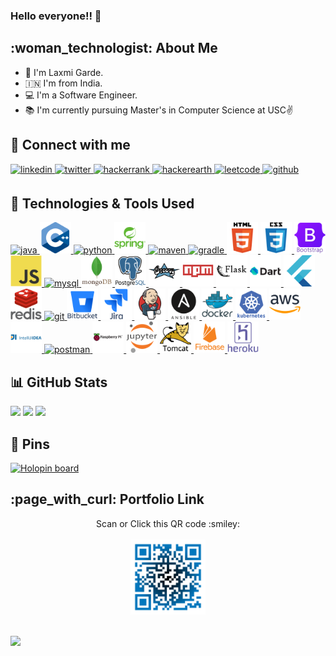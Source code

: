 ### Hello everyone!! 👋 

<!--
**laxmigarde/laxmigarde** is a ✨ _special_ ✨ repository because its `README.md` (this file) appears on your GitHub profile.

Here are some ideas to get you started:

- 🔭 I’m currently working on ...
- 🌱 I’m currently learning ...
- 👯 I’m looking to collaborate on ...
- 🤔 I’m looking for help with ...
- 💬 Ask me about ...
- 📫 How to reach me: ...
- 😄 Pronouns: ...
- ⚡ Fun fact: ...
-->

<h2> :woman_technologist: About Me </h2>

- 👧 I'm Laxmi Garde.
- 🇮🇳 I'm from India.
- 💻 I'm a Software Engineer.
- :books: I'm currently pursuing Master's in Computer Science at USC:v:

<h2> 🤝 Connect with me </h2> 

<!-- Check out this cool repo for badges : https://dev.to/envoy_/150-badges-for-github-pnk -->
<a href="https://linkedin.com/in/laxmigarde" target="_blank">
    <img src=https://img.shields.io/badge/linkedin-%231E77B5.svg?&style=for-the-badge&logo=linkedin&logoColor=white alt=linkedin style="margin-bottom: 5px;" />
</a>
<a href="https://twitter.com/LaxmiGarde" target="_blank">
    <img src=https://img.shields.io/badge/twitter-%2300acee.svg?&style=for-the-badge&logo=twitter&logoColor=white alt=twitter style="margin-bottom: 5px;" /> 
</a>
<a href="https://www.hackerrank.com/laxmigarde?hr_r=1" target="_blank">
    <img src=https://img.shields.io/badge/-Hackerrank-2EC866?style=for-the-badge&logo=HackerRank&logoColor=white alt=hackerrank style="margin-bottom: 5px;" />
</a>
<a href="https://www.hackerearth.com/@laxmigarde" target="_blank">
    <img src=https://img.shields.io/badge/HackerEarth-%232C3454.svg?&style=for-the-badge&logo=HackerEarth&logoColor=Blue alt=hackerearth style="margin-bottom: 5px;" /> 
</a>
<a href="https://leetcode.com/laxmigarde/" target="_blank">
    <img src=https://img.shields.io/badge/-LeetCode-FFA116?style=for-the-badge&logo=LeetCode&logoColor=black alt=leetcode style="margin-bottom: 5px;" /> </a>
<a href="https://github.com/laxmigarde" target="_blank">
    <img src=https://img.shields.io/badge/github-%2324292e.svg?&style=for-the-badge&logo=github&logoColor=white alt=github style="margin-bottom: 5px;" />
</a>

<h2> 🚀 Technologies & Tools Used </h2>
<p align="left">
    <a href="https://www.java.com/en/download/help/whatis_java.html" target="_blank">
        <img src="https://user-images.githubusercontent.com/10535604/227690260-6ccd4a1b-8d53-48a0-af12-820bef07ee9e.png" alt="java" width="50" height="50" target="_blank" />
    </a>
    <a href="https://cplusplus.com/" target="_blank">
        <img src="https://github.com/devicons/devicon/blob/master/icons/cplusplus/cplusplus-original.svg" alt="cplusplus" width="50" height="50" target="_blank" />
    </a>
    <a href="https://www.python.org/" target="_blank">
        <img src="https://user-images.githubusercontent.com/10535604/227692632-2ed488cb-3c34-4c5b-b4c0-d85996dea23b.png" alt="python" width="50" height="50" target="_blank" />
    </a>
    <a href="https://spring.io/" target="_blank">
        <img src="https://raw.githubusercontent.com/devicons/devicon/master/icons/spring/spring-original-wordmark.svg" alt="spring" width="50" height="50" />
    </a>
    <a href="https://maven.apache.org/" target="_blank">
        <img src="https://raw.githubusercontent.com/gilbarbara/logos/f4c8e8b933aa80ce83b6d6d387e016bf4cb4e376/logos/maven.svg" alt="maven" width="50" height="50" />
    </a>
    <a href="https://gradle.org/" target="_blank">
        <img src="https://raw.githubusercontent.com/gilbarbara/logos/f4c8e8b933aa80ce83b6d6d387e016bf4cb4e376/logos/gradle.svg" alt="gradle" width="50" height="50" />
    </a>
    <a href="https://www.w3schools.com/html/" target="_blank" target="_blank">
        <img src="https://raw.githubusercontent.com/devicons/devicon/master/icons/html5/html5-original-wordmark.svg" alt="html" width="50" height="50" />
    </a>
    <a href="https://www.w3schools.com/css/" target="_blank">
        <img src="https://raw.githubusercontent.com/devicons/devicon/master/icons/css3/css3-original-wordmark.svg" alt="css" width="50" height="50" />
    </a>
    <a href="https://getbootstrap.com/" target="_blank"> 
        <img src="https://raw.githubusercontent.com/devicons/devicon/master/icons/bootstrap/bootstrap-original-wordmark.svg" alt="bootstrap" width="50" height="50"/> 
    </a>
    <a href="https://developer.mozilla.org/en-US/docs/Web/JavaScript" target="_blank"> 
        <img src="https://raw.githubusercontent.com/devicons/devicon/master/icons/javascript/javascript-original.svg" alt="javascript" width="50" height="50"/> 
    </a>
    <a href="https://www.mysql.com/" target="_blank">
        <img src="https://user-images.githubusercontent.com/10535604/227690562-9d8cf845-4550-4896-a316-367cc83abcaf.png" alt="mysql" width="50" height="50"/>
    </a>
    <a href="https://www.mongodb.com/" target="_blank"> 
        <img src="https://raw.githubusercontent.com/devicons/devicon/master/icons/mongodb/mongodb-original-wordmark.svg" alt="mongodb" width="50" height="50"/>
    </a>
    <a href="https://www.postgresql.org/" target="_blank">
        <img src="https://raw.githubusercontent.com/devicons/devicon/master/icons/postgresql/postgresql-original-wordmark.svg" alt="postgres" width="50" height="50" />
    </a>
    <a href="https://groovy-lang.org/" target="_blank">
        <img src="https://raw.githubusercontent.com/devicons/devicon/master/icons/groovy/groovy-original.svg" alt="groovy" width="50" height="50" />
    </a>
    <a href="https://www.npmjs.com/" target="_blank">
        <img src="https://raw.githubusercontent.com/devicons/devicon/master/icons/npm/npm-original-wordmark.svg" alt="npm" width="50" height="50" />
    </a>
    <a href="https://flask.palletsprojects.com/en/2.2.x/" target="_blank">
        <img src="https://raw.githubusercontent.com/devicons/devicon/master/icons/flask/flask-original-wordmark.svg" alt="flask" width="50" height="50" />
    </a>
    <a href="https://dart.dev/" target="_blank">
        <img src="https://raw.githubusercontent.com/devicons/devicon/master/icons/dart/dart-original-wordmark.svg" alt="dart" width="50" height="50" />
    </a>
    <a href="https://flutter.dev/" target="_blank">
        <img src="https://raw.githubusercontent.com/devicons/devicon/master/icons/flutter/flutter-original.svg" alt="flutter" width="50" height="50" />
    </a>
    <a href="https://redis.io/" target="_blank">
        <img src="https://raw.githubusercontent.com/devicons/devicon/master/icons/redis/redis-original-wordmark.svg" alt="redis" width="50" height="50" />
    </a>
    <a href="https://git-scm.com/" target="_blank"> 
        <img src="https://www.vectorlogo.zone/logos/git-scm/git-scm-icon.svg" alt="git" width="50" height="50"/>
    </a>
    <a href="https://bitbucket.org/product" target="_blank">
        <img src="https://raw.githubusercontent.com/devicons/devicon/master/icons/bitbucket/bitbucket-original-wordmark.svg" alt="bitbucket" width="50" height="50" />
    </a>
    <a href="https://www.atlassian.com/software/jira/" target="_blank">
        <img src="https://raw.githubusercontent.com/devicons/devicon/master/icons/jira/jira-original-wordmark.svg" alt="jira" width="50" height="50" />
    </a>
    <a href="https://www.jenkins.io/" target="_blank">
        <img src="https://raw.githubusercontent.com/devicons/devicon/master/icons/jenkins/jenkins-original.svg" alt="jenkins" width="50" height="50" />
    </a>
    <a href="https://www.ansible.com/" target="_blank">
        <img src="https://raw.githubusercontent.com/devicons/devicon/master/icons/ansible/ansible-original-wordmark.svg" alt="ansible" width="50" height="50" />
    </a>
    <a href="https://www.docker.com/" target="_blank">
        <img src="https://raw.githubusercontent.com/devicons/devicon/master/icons/docker/docker-original-wordmark.svg" alt="docker" width="50" height="50" />
    </a>
    <a href="https://kubernetes.io/" target="_blank">
        <img src="https://raw.githubusercontent.com/devicons/devicon/master/icons/kubernetes/kubernetes-plain-wordmark.svg" alt="kubctl" width="50" height="50" />
    </a>
    <a href="https://aws.amazon.com/" target="_blank">
        <img src="https://raw.githubusercontent.com/devicons/devicon/master/icons/amazonwebservices/amazonwebservices-original-wordmark.svg" alt="aws" width="50" height="50" />
    </a>
    <a href="https://www.jetbrains.com/idea/" target="_blank">
        <img src="https://raw.githubusercontent.com/devicons/devicon/master/icons/intellij/intellij-original-wordmark.svg" alt="idea" width="50" height="50" />
    </a>
    <a href="https://www.postman.com/" target="_blank"> 
        <img src="https://www.vectorlogo.zone/logos/getpostman/getpostman-icon.svg" alt="postman" width="50" height="50"/> 
    </a>
    <a href="https://www.raspberrypi.com/" target="_blank">
        <img src="https://raw.githubusercontent.com/devicons/devicon/master/icons/raspberrypi/raspberrypi-original-wordmark.svg" alt="raspberrypi" width="50" height="50" />
    </a>
    <a href="https://jupyter.org/" target="_blank">
        <img src="https://raw.githubusercontent.com/devicons/devicon/master/icons/jupyter/jupyter-original-wordmark.svg" alt="jupyter" width="50" height="50" />
    </a>
    <a href="https://tomcat.apache.org/" target="_blank">
        <img src="https://raw.githubusercontent.com/devicons/devicon/master/icons/tomcat/tomcat-original-wordmark.svg" alt="tomcat" width="50" height="50" />
    </a>
    <a href="https://firebase.google.com/" target="_blank">
        <img src="https://raw.githubusercontent.com/devicons/devicon/master/icons/firebase/firebase-plain-wordmark.svg" alt="firebase" width="50" height="50" />
    </a>
    <a href="https://www.heroku.com/" target="_blank">
        <img src="https://raw.githubusercontent.com/devicons/devicon/master/icons/heroku/heroku-original-wordmark.svg" alt="heroku" width="50" height="50" />
    </a>
</p>

<h2> 📊 GitHub Stats </h2>

<img height="200em" src="http://github-readme-streak-stats.herokuapp.com?user=laxmigarde&theme=dark&border_radius=4.6" />
<img height="200em" src="https://github-readme-stats.vercel.app/api?username=laxmigarde&show_icons=true&count_private=true&include_all_commits=true&theme=vision-friendly-dark" />
<img height="200em" src="https://github-readme-stats.vercel.app/api/top-langs/?username=laxmigarde&layout=compact&count_private=true&theme=vision-friendly-dark" />


<h2> 📍 Pins </h2>

[![Holopin board](https://holopin.io/api/user/board?user=laxmigarde)](https://holopin.io/@laxmigarde)


<h2> :page_with_curl: Portfolio Link </h2>
<p align="center">
    Scan or Click this QR code :smiley:
    <br/><br/>
    <a href="https://laxmigarde.github.io/" target="_blank">
            <img src="https://github.com/laxmigarde/laxmigarde/blob/main/qr-code.png" alt="portfolio" width="120" height="120" />
    </a>
<p>

<br/>

<a href="https://github.com/laxmigarde/github-profile-views-counter">
    <img src="https://komarev.com/ghpvc/?username=laxmigarde">
</a>
